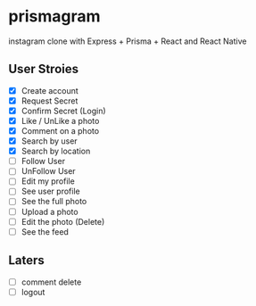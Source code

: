 # prismagram
instagram clone with Express + Prisma + React and React Native


## User Stroies

- [x] Create account
- [x] Request Secret
- [x] Confirm Secret (Login)
- [x] Like / UnLike a photo
- [x] Comment on a photo
- [x] Search by user
- [x] Search by location
- [ ] Follow User
- [ ] UnFollow User
- [ ] Edit my profile
- [ ] See user profile
- [ ] See the full photo
- [ ] Upload a photo
- [ ] Edit the photo (Delete)
- [ ] See the feed

## Laters
- [ ] comment delete
- [ ] logout
